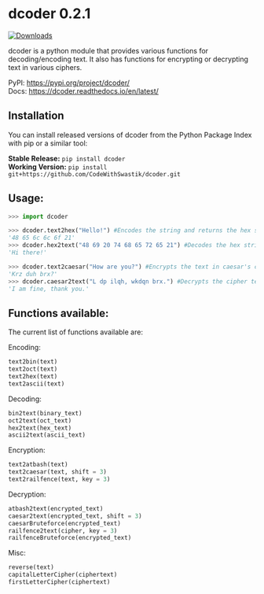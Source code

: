 # dcoder 0.2.1
[![Downloads](https://static.pepy.tech/personalized-badge/dcoder?period=total&units=international_system&left_color=brightgreen&right_color=orange&left_text=Downloads)](https://pepy.tech/project/dcoder)


dcoder is a python module that provides various functions for decoding/encoding text. It also has functions for encrypting or decrypting text in various ciphers.


PyPI: https://pypi.org/project/dcoder/ <br>
Docs: https://dcoder.readthedocs.io/en/latest/

## Installation

You can install released versions of dcoder from the Python Package Index with pip or a similar tool:


**Stable Release:** `pip install dcoder`<br>
**Working Version:** `pip install git+https://github.com/CodeWithSwastik/dcoder.git`


## Usage:
```python
>>> import dcoder

>>> dcoder.text2hex("Hello!") #Encodes the string and returns the hex string
'48 65 6c 6c 6f 21'
>>> dcoder.hex2text("48 69 20 74 68 65 72 65 21") #Decodes the hex string and returns the plain text
'Hi there!'

>>> dcoder.text2caesar("How are you?") #Encrypts the text in caesar's cipher and returns it
'Krz duh brx?'
>>> dcoder.caesar2text("L dp ilqh, wkdqn brx.") #Decrypts the cipher text and returns the decrypted text
'I am fine, thank you.'
```



## Functions available:

The current list of functions available are:
    
Encoding: 
```python
text2bin(text)
text2oct(text)
text2hex(text)
text2ascii(text)
 ```
Decoding:
 ```python
bin2text(binary_text)
oct2text(oct_text)
hex2text(hex_text)
ascii2text(ascii_text)
```
Encryption:
 ```python
text2atbash(text)
text2caesar(text, shift = 3)
text2railfence(text, key = 3)
```
Decryption:
 ```python
atbash2text(encrypted_text)
caesar2text(encrypted_text, shift = 3)
caesarBruteforce(encrypted_text)
railfence2text(cipher, key = 3)
railfenceBruteforce(encrypted_text)
```

Misc:
```python
reverse(text)
capitalLetterCipher(ciphertext)
firstLetterCipher(ciphertext)
```
    
